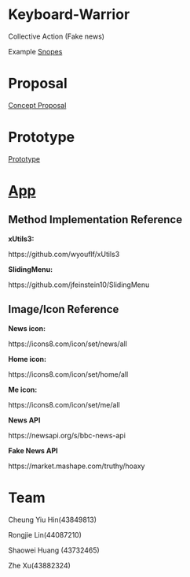 # Keyboard-Warrior
Collective Action (Fake news)
<p>Example
<a href="https://www.snopes.com/video/">Snopes</a></p>

# Proposal
<a href="https://github.com/deco3500-2018/Keyboard-Warrior/wiki/Concept-Proposal">Concept Proposal</a>
# Prototype
<a href="https://github.com/deco3500-2018/Keyboard-Warrior/wiki/Week-09">Prototype</a>

# <a href="https://github.com/deco3500-2018/Keyboard-Warrior/wiki/App">App</a>

<h2>Method Implementation Reference</h2>
<p><b>xUtils3:</b></p>https://github.com/wyouflf/xUtils3
<p><b>SlidingMenu:</b></p>https://github.com/jfeinstein10/SlidingMenu

<h2>Image/Icon Reference</h2>
<p><b>News icon:</b></p>https://icons8.com/icon/set/news/all
<p><b>Home icon:</b></p>https://icons8.com/icon/set/home/all
<p><b>Me icon:</b></p>https://icons8.com/icon/set/me/all
<p><b>News API</b></p>https://newsapi.org/s/bbc-news-api
<p><b>Fake News API</b></p>https://market.mashape.com/truthy/hoaxy


# Team
<p>Cheung Yiu Hin(43849813)</p>
<p>Rongjie Lin(44087210)</p>
<p>Shaowei Huang (43732465)</p>
<p>Zhe Xu(43882324)</p>

